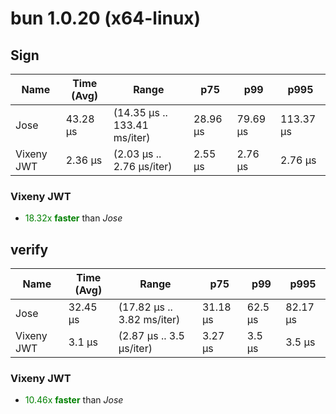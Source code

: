# bun 1.0.20 (x64-linux)

## Sign

| Name       | Time (Avg) | Range                        | p75      | p99      | p995      |
| ---------- | ---------- | ---------------------------- | -------- | -------- | --------- |
| Jose       | 43.28 µs   | (14.35 µs .. 133.41 ms/iter) | 28.96 µs | 79.69 µs | 113.37 µs |
| Vixeny JWT | 2.36 µs    | (2.03 µs .. 2.76 µs/iter)    | 2.55 µs  | 2.76 µs  | 2.76 µs   |

### **Vixeny JWT**

- <span style="color:green">18.32x **faster**</span> than _Jose_

## verify

| Name       | Time (Avg) | Range                      | p75      | p99     | p995     |
| ---------- | ---------- | -------------------------- | -------- | ------- | -------- |
| Jose       | 32.45 µs   | (17.82 µs .. 3.82 ms/iter) | 31.18 µs | 62.5 µs | 82.17 µs |
| Vixeny JWT | 3.1 µs     | (2.87 µs .. 3.5 µs/iter)   | 3.27 µs  | 3.5 µs  | 3.5 µs   |

### **Vixeny JWT**

- <span style="color:green">10.46x **faster**</span> than _Jose_
